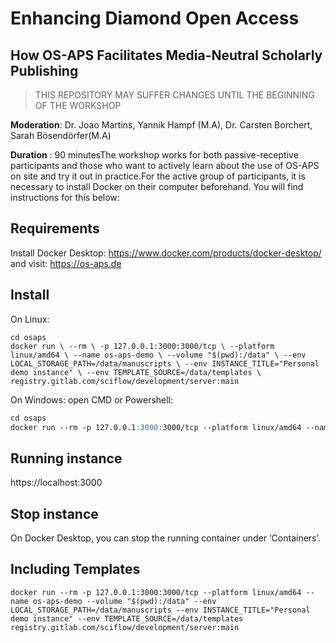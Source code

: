 # Enhancing Diamond Open Access
## How OS-APS Facilitates Media-Neutral Scholarly Publishing

> THIS REPOSITORY MAY SUFFER CHANGES UNTIL THE BEGINNING OF THE WORKSHOP

**Moderation**: Dr. Joao Martins, Yannik Hampf (M.A),  Dr. Carsten Borchert, Sarah Bösendörfer(M.A)

**Duration** : 90 minutesThe workshop works for both passive-receptive participants and those who want to actively learn about the use of OS-APS on site and try it out in practice.For the active group of participants, it is necessary to install Docker on their computer beforehand. You will find instructions for this below:

## Requirements

Install Docker Desktop: https://www.docker.com/products/docker-desktop/ and visit: https://os-aps.de

## Install

On Linux:

``` mkdir osaps
cd osaps
docker run \ --rm \ -p 127.0.0.1:3000:3000/tcp \ --platform linux/amd64 \ --name os-aps-demo \ --volume "$(pwd):/data" \ --env LOCAL_STORAGE_PATH=/data/manuscripts \ --env INSTANCE_TITLE="Personal demo instance" \ --env TEMPLATE_SOURCE=/data/templates \        registry.gitlab.com/sciflow/development/server:main
```

On Windows: open CMD or Powershell:
``` md osaps
cd osaps
docker run --rm -p 127.0.0.1:3000:3000/tcp --platform linux/amd64 --name os-aps-demo --volume "%cd%":/data --env LOCAL_STORAGE_PATH=/data/manuscripts --env INSTANCE_TITLE="Personal demo instance" registry.gitlab.com/sciflow/development/server:main
```
## Running instance

https://localhost:3000

## Stop instance

On Docker Desktop, you can stop the running container under ‘Containers’.

## Including Templates

```
docker run --rm -p 127.0.0.1:3000:3000/tcp --platform linux/amd64 --name os-aps-demo --volume "$(pwd):/data" --env LOCAL_STORAGE_PATH=/data/manuscripts --env INSTANCE_TITLE="Personal demo instance" --env TEMPLATE_SOURCE=/data/templates registry.gitlab.com/sciflow/development/server:main
```